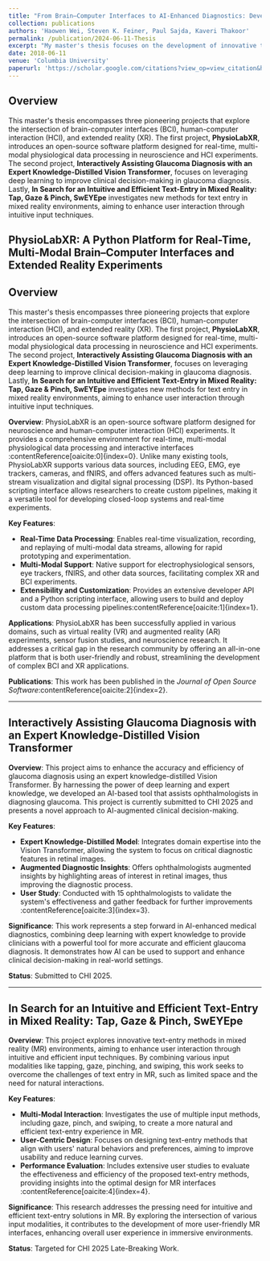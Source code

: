 ```yaml
---
title: "From Brain–Computer Interfaces to AI-Enhanced Diagnostics: Developing Cutting-Edge Tools for Medical and Interactive Technologies"
collection: publications
authors: 'Haowen Wei, Steven K. Feiner, Paul Sajda, Kaveri Thakoor'
permalink: /publication/2024-06-11-Thesis
excerpt: "My master's thesis focuses on the development of innovative tools and methods in brain-computer interfaces (BCI), human-computer interaction (HCI), and extended reality (XR). It comprises three key projects. PhysioLabXR, a Python-based platform, provides a versatile environment for real-time, multi-modal BCI and XR experiments. This open-source software addresses the need for an all-in-one solution, facilitating data processing, visualization, and machine learning pipelines in various research domains. The second project, Interactively Assisting Glaucoma Diagnosis with an Expert Knowledge-distilled Vision Transformer, leverages deep learning to enhance clinical decision-making. By submitting this work to CHI 2025, we aim to introduce a novel AI-based diagnostic tool that empowers ophthalmologists with augmented diagnostic insights. Lastly, the third project, In Search for an Intuitive and Efficient Text-Entry in Mixed Reality: Tap, Gaze & Pinch, SwEYEpe, investigates innovative text-entry techniques in mixed reality environments. Targeted at CHI 2025 Late-Breaking Work, this research seeks to enhance user interaction in MR by exploring intuitive and efficient input methods. Together, these projects represent a comprehensive approach to advancing HCI and BCI research, offering new tools and methodologies for both medical and interactive technologies."
date: 2018-06-11
venue: 'Columbia University'
paperurl: 'https://scholar.google.com/citations?view_op=view_citation&hl=en&user=phrai3MAAAAJ&citation_for_view=phrai3MAAAAJ:Y0pCki6q_DkC'
---
```




## Overview

This master's thesis encompasses three pioneering projects that explore the intersection of brain-computer interfaces (BCI), human-computer interaction (HCI), and extended reality (XR). The first project, **PhysioLabXR**, introduces an open-source software platform designed for real-time, multi-modal physiological data processing in neuroscience and HCI experiments. The second project, **Interactively Assisting Glaucoma Diagnosis with an Expert Knowledge-Distilled Vision Transformer**, focuses on leveraging deep learning to improve clinical decision-making in glaucoma diagnosis. Lastly, **In Search for an Intuitive and Efficient Text-Entry in Mixed Reality: Tap, Gaze & Pinch, SwEYEpe** investigates new methods for text entry in mixed reality environments, aiming to enhance user interaction through intuitive input techniques.



## PhysioLabXR: A Python Platform for Real-Time, Multi-Modal Brain–Computer Interfaces and Extended Reality Experiments


## Overview

This master's thesis encompasses three pioneering projects that explore the intersection of brain-computer interfaces (BCI), human-computer interaction (HCI), and extended reality (XR). The first project, **PhysioLabXR**, introduces an open-source software platform designed for real-time, multi-modal physiological data processing in neuroscience and HCI experiments. The second project, **Interactively Assisting Glaucoma Diagnosis with an Expert Knowledge-Distilled Vision Transformer**, focuses on leveraging deep learning to improve clinical decision-making in glaucoma diagnosis. Lastly, **In Search for an Intuitive and Efficient Text-Entry in Mixed Reality: Tap, Gaze & Pinch, SwEYEpe** investigates new methods for text entry in mixed reality environments, aiming to enhance user interaction through intuitive input techniques.


**Overview**: PhysioLabXR is an open-source software platform designed for neuroscience and human-computer interaction (HCI) experiments. It provides a comprehensive environment for real-time, multi-modal physiological data processing and interactive interfaces&#8203;:contentReference[oaicite:0]{index=0}. Unlike many existing tools, PhysioLabXR supports various data sources, including EEG, EMG, eye trackers, cameras, and fNIRS, and offers advanced features such as multi-stream visualization and digital signal processing (DSP). Its Python-based scripting interface allows researchers to create custom pipelines, making it a versatile tool for developing closed-loop systems and real-time experiments.



**Key Features**:
- **Real-Time Data Processing**: Enables real-time visualization, recording, and replaying of multi-modal data streams, allowing for rapid prototyping and experimentation.
- **Multi-Modal Support**: Native support for electrophysiological sensors, eye trackers, fNIRS, and other data sources, facilitating complex XR and BCI experiments.
- **Extensibility and Customization**: Provides an extensive developer API and a Python scripting interface, allowing users to build and deploy custom data processing pipelines&#8203;:contentReference[oaicite:1]{index=1}.

**Applications**: PhysioLabXR has been successfully applied in various domains, such as virtual reality (VR) and augmented reality (AR) experiments, sensor fusion studies, and neuroscience research. It addresses a critical gap in the research community by offering an all-in-one platform that is both user-friendly and robust, streamlining the development of complex BCI and XR applications.

**Publications**: This work has been published in the *Journal of Open Source Software*&#8203;:contentReference[oaicite:2]{index=2}.

---

## Interactively Assisting Glaucoma Diagnosis with an Expert Knowledge-Distilled Vision Transformer

**Overview**: This project aims to enhance the accuracy and efficiency of glaucoma diagnosis using an expert knowledge-distilled Vision Transformer. By harnessing the power of deep learning and expert knowledge, we developed an AI-based tool that assists ophthalmologists in diagnosing glaucoma. This project is currently submitted to CHI 2025 and presents a novel approach to AI-augmented clinical decision-making.

**Key Features**:
- **Expert Knowledge-Distilled Model**: Integrates domain expertise into the Vision Transformer, allowing the system to focus on critical diagnostic features in retinal images.
- **Augmented Diagnostic Insights**: Offers ophthalmologists augmented insights by highlighting areas of interest in retinal images, thus improving the diagnostic process.
- **User Study**: Conducted with 15 ophthalmologists to validate the system's effectiveness and gather feedback for further improvements&#8203;:contentReference[oaicite:3]{index=3}.

**Significance**: This work represents a step forward in AI-enhanced medical diagnostics, combining deep learning with expert knowledge to provide clinicians with a powerful tool for more accurate and efficient glaucoma diagnosis. It demonstrates how AI can be used to support and enhance clinical decision-making in real-world settings.

**Status**: Submitted to CHI 2025.

---

## In Search for an Intuitive and Efficient Text-Entry in Mixed Reality: Tap, Gaze & Pinch, SwEYEpe

**Overview**: This project explores innovative text-entry methods in mixed reality (MR) environments, aiming to enhance user interaction through intuitive and efficient input techniques. By combining various input modalities like tapping, gaze, pinching, and swiping, this work seeks to overcome the challenges of text entry in MR, such as limited space and the need for natural interactions.

**Key Features**:
- **Multi-Modal Interaction**: Investigates the use of multiple input methods, including gaze, pinch, and swiping, to create a more natural and efficient text-entry experience in MR.
- **User-Centric Design**: Focuses on designing text-entry methods that align with users' natural behaviors and preferences, aiming to improve usability and reduce learning curves.
- **Performance Evaluation**: Includes extensive user studies to evaluate the effectiveness and efficiency of the proposed text-entry methods, providing insights into the optimal design for MR interfaces&#8203;:contentReference[oaicite:4]{index=4}.

**Significance**: This research addresses the pressing need for intuitive and efficient text-entry solutions in MR. By exploring the intersection of various input modalities, it contributes to the development of more user-friendly MR interfaces, enhancing overall user experience in immersive environments.

**Status**: Targeted for CHI 2025 Late-Breaking Work.
